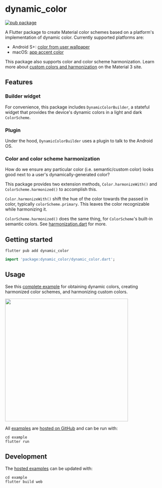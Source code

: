 # dynamic_color

[![pub package](https://img.shields.io/pub/v/dynamic_color.svg)](https://pub.dev/packages/dynamic_color)

A Flutter package to create Material color schemes based on a platform's implementation of dynamic color. Currently supported platforms are:
- Android S+: [color from user wallpaper](https://m3.material.io/styles/color/dynamic-color/user-generated-color)
- macOS: [app accent color](https://developer.apple.com/design/human-interface-guidelines/macos/overview/whats-new-in-macos/#app-accent-colors)

This package also supports color and color scheme harmonization. Learn more about [custom colors and harmonization](https://m3.material.io/styles/color/the-color-system/custom-colors) on the Material 3 site.

## Features

### Builder widget

For convenience, this package includes `DynamicColorBuilder`, a stateful widget
that provides the device's dynamic colors in a light and dark `ColorScheme`.

### Plugin

Under the hood, `DynamicColorBuilder` uses a plugin to talk to the Android OS.

### Color and color scheme harmonization

How do we ensure any particular color (i.e. semantic/custom color)
looks good next to a user's dynamically-generated color?

This package provides two extension methods, `Color.harmonizeWith()` and
`ColorScheme.harmonized()` to accomplish this.

`Color.harmonizeWith()` shift the hue of the color towards the passed in
color, typically `colorScheme.primary`. This leaves the color recognizable
while harmonizing it.

`ColorScheme.harmonized()` does the same thing, for `ColorScheme`'s
built-in semantic colors. See [harmonization.dart] for more.

## Getting started

`flutter pub add dynamic_color`

```dart
import 'package:dynamic_color/dynamic_color.dart';
```

## Usage

See this [complete example] for obtaining dynamic colors, creating
harmonized color schemes, and harmonizing custom colors.

<a href="https://material-foundation.github.io/material-dynamic-color-flutter/example/build/web/">
<img src="https://user-images.githubusercontent.com/6655696/152188934-35e58f5c-2a3c-41af-8d49-faabb1701dcc.png" width="400" /> </a>

All [examples] are [hosted on GitHub] and can be run with:

```
cd example
flutter run
```

## Development

The [hosted examples][hosted on github] can be updated with:

```
cd example
flutter build web
```

[complete example]: https://github.com/material-foundation/material-dynamic-color-flutter/tree/main/example/lib/complete_example.dart
[dynamiccolorbuilder example]: https://github.com/material-foundation/material-dynamic-color-flutter/tree/main/example/lib/dynamic_color_builder_example.dart
[dynamiccolorplugin.getcorepalette example]: https://github.com/material-foundation/material-dynamic-color-flutter/tree/main/example/lib/get_core_palette_example.dart
[examples]: https://github.com/material-foundation/material-dynamic-color-flutter/tree/main/example/lib/
[harmonization.dart]: https://github.com/material-foundation/material-dynamic-color-flutter/blob/main/lib/src/harmonization.dart
[hosted on github]: https://material-foundation.github.io/material-dynamic-color-flutter/example/build/web/
